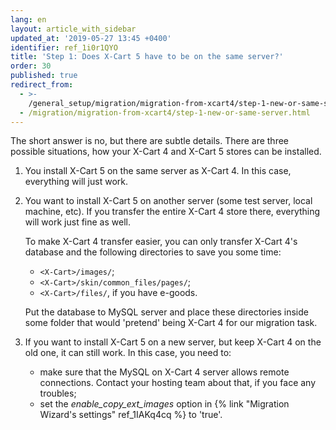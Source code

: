 ```yaml
---
lang: en
layout: article_with_sidebar
updated_at: '2019-05-27 13:45 +0400'
identifier: ref_1i0r1QYO
title: 'Step 1: Does X-Cart 5 have to be on the same server?'
order: 30
published: true
redirect_from:
  - >-
    /general_setup/migration/migration-from-xcart4/step-1-new-or-same-server.html
  - /migration/migration-from-xcart4/step-1-new-or-same-server.html
---
```

The short answer is no, but there are subtle details. There are three possible situations, how your X-Cart 4 and X-Cart 5 stores can be installed.

1. You install X-Cart 5 on the same server as X-Cart 4. In this case, everything will just work.
2. You want to install X-Cart 5 on another server (some test server, local machine, etc). If you transfer the entire X-Cart 4 store there, everything will work just fine as well. 

	To make X-Cart 4 transfer easier, you can only transfer X-Cart 4's database and the following directories to save you some time:
	- `<X-Cart>/images/`;
	- `<X-Cart>/skin/common_files/pages/`;
	- `<X-Cart>/files/`, if you have e-goods.


	Put the database to MySQL server and place these directories inside some folder that would 'pretend' being X-Cart 4 for our migration task.

3. If you want to install X-Cart 5 on a new server, but keep X-Cart 4 on the old one, it can still work. In this case, you need to:
	- make sure that the MySQL on X-Cart 4 server allows remote connections. Contact your hosting team about that, if you face any troubles;
	- set the _enable_copy_ext_images_ option in {% link "Migration Wizard's settings" ref_1IAKq4cq %} to 'true'.
